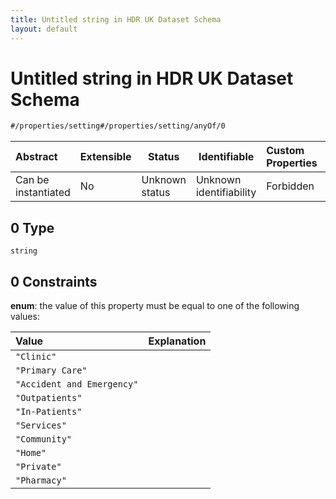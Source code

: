 ```yaml
---
title: Untitled string in HDR UK Dataset Schema
layout: default
---
```

# Untitled string in HDR UK Dataset Schema

```txt
#/properties/setting#/properties/setting/anyOf/0
```




| Abstract            | Extensible | Status         | Identifiable            | Custom Properties | Additional Properties | Access Restrictions | Defined In                                                                    |
| :------------------ | ---------- | -------------- | ----------------------- | :---------------- | --------------------- | ------------------- | ----------------------------------------------------------------------------- |
| Can be instantiated | No         | Unknown status | Unknown identifiability | Forbidden         | Allowed               | none                | [dataset.schema.json\*](../schema/dataset.schema.json "open original schema") |

## 0 Type

`string`

## 0 Constraints

**enum**: the value of this property must be equal to one of the following values:

| Value                      | Explanation |
| :------------------------- | ----------- |
| `"Clinic"`                 |             |
| `"Primary Care"`           |             |
| `"Accident and Emergency"` |             |
| `"Outpatients"`            |             |
| `"In-Patients"`            |             |
| `"Services"`               |             |
| `"Community"`              |             |
| `"Home"`                   |             |
| `"Private"`                |             |
| `"Pharmacy"`               |             |
